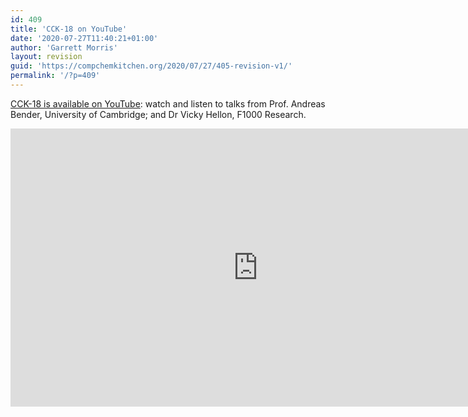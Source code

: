 ```yaml
---
id: 409
title: 'CCK-18 on YouTube'
date: '2020-07-27T11:40:21+01:00'
author: 'Garrett Morris'
layout: revision
guid: 'https://compchemkitchen.org/2020/07/27/405-revision-v1/'
permalink: '/?p=409'
---
```


[CCK-18 is available on YouTube](https://www.youtube.com/watch?v=TFA9dHDvY5E): watch and listen to talks from Prof. Andreas Bender, University of Cambridge; and Dr Vicky Hellon, F1000 Research.

<iframe allow="accelerometer; autoplay; encrypted-media; gyroscope; picture-in-picture" allowfullscreen="" frameborder="0" height="445" loading="lazy" src="https://www.youtube.com/embed/TFA9dHDvY5E" width="791"></iframe>